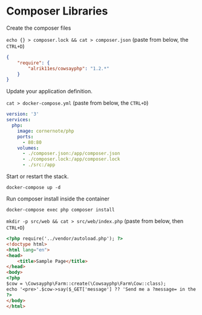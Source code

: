 # Composer Libraries

Create the composer files

`echo {} > composer.lock && cat > composer.json` (paste from below, the `CTRL+D`)

```json
{
    "require": {
        "alrik11es/cowsayphp": "1.2.*"
    }
}
```

Update your application definition.

`cat > docker-compose.yml` (paste from below, the `CTRL+D`)

```yaml
version: '3'
services:
  php:
    image: cornernote/php
    ports:
      - 80:80
    volumes:
      - ./composer.json:/app/composer.json
      - ./composer.lock:/app/composer.lock
      - ./src:/app
```

Start or restart the stack.
    
```shell script
docker-compose up -d
```

Run composer install inside the container

```shell script
docker-compose exec php composer install
```

`mkdir -p src/web && cat > src/web/index.php` (paste from below, then `CTRL+D`)

```html
<?php require('../vendor/autoload.php'); ?>
<!doctype html>
<html lang="en">
<head>
    <title>Sample Page</title>
</head>
<body>
<?php
$cow = \Cowsayphp\Farm::create(\Cowsayphp\Farm\Cow::class);
echo '<pre>'.$cow->say($_GET['message'] ?? 'Send me a ?message= in the URL').'</pre>';
?>
</body>
</html>
```
